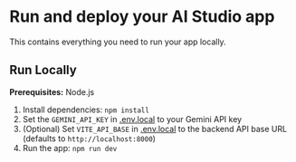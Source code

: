 # Run and deploy your AI Studio app

This contains everything you need to run your app locally.

## Run Locally

**Prerequisites:**  Node.js


1. Install dependencies:
   `npm install`
2. Set the `GEMINI_API_KEY` in [.env.local](.env.local) to your Gemini API key
3. (Optional) Set `VITE_API_BASE` in [.env.local](.env.local) to the backend API base URL (defaults to `http://localhost:8000`)
4. Run the app:
   `npm run dev`
